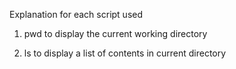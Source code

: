 Explanation for each script used

1. pwd to display the current working directory

2. ls to display a list of contents in current directory
